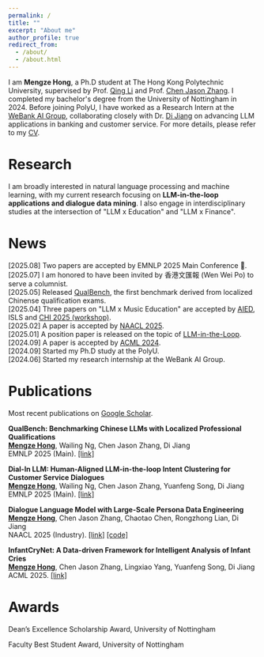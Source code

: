 ```yaml
---
permalink: /
title: ""
excerpt: "About me"
author_profile: true
redirect_from: 
  - /about/
  - /about.html
---
```


<!-- ## About Me -->

I am **Mengze Hong**, a Ph.D student at The Hong Kong Polytechnic University, supervised by Prof. [Qing Li](https://scholar.google.com/citations?user=D1LEg-YAAAAJ&hl=en) and Prof. [Chen Jason Zhang](https://scholar.google.com.hk/citations?user=U6-ouN0AAAAJ&hl=zh-CN). I completed my bachelor's degree from the University of Nottingham in 2024. Before joining PolyU, I have worked as a Research Intern at the [WeBank AI Group](https://www.microsoft.com/en-us/research/group/natural-language-computing/), collaborating closely with Dr. [Di Jiang](https://scholar.google.com/citations?user=NyLaViwAAAAJ&hl) on advancing LLM applications in banking and customer service. For more details, please refer to my [CV](https://mengze-hong.github.io/files/CV.pdf).

# Research
I am broadly interested in natural language processing and machine learning, with my current research focusing on **LLM-in-the-loop applications and dialogue data mining**. I also engage in interdisciplinary studies at the intersection of "LLM x Education" and "LLM x Finance".

# News
[2025.08] Two papers are accepted by EMNLP 2025 Main Conference 🎉.  
[2025.07] I am honored to have been invited by 香港文匯報 (Wen Wei Po) to serve a columnist.  
[2025.05] Released [QualBench](https://arxiv.org/abs/2505.05225), the first benchmark derived from localized Chinense qualification exams.  
[2025.04] Three papers on "LLM x Music Education" are accepted by [AIED](https://link.springer.com/chapter/10.1007/978-3-031-98462-4_19), ISLS and 
[CHI 2025 (workshop)](https://arxiv.org/abs/2504.00636).   
[2025.02] A paper is accepted by [NAACL 2025](https://aclanthology.org/2025.naacl-industry.71/#).    
[2025.01] A position paper is released on the topic of [LLM-in-the-Loop](https://www.techrxiv.org/doi/full/10.36227/techrxiv.174495034.42657551).  
[2024.09] A paper is accepted by [ACML 2024](https://proceedings.mlr.press/v260/hong25a.html).   
[2024.09] Started my Ph.D study at the PolyU.   
[2024.06] Started my research internship at the WeBank AI Group. 

# Publications
Most recent publications on [Google Scholar](https://scholar.google.com/citations?user=2_sHYb0AAAAJ&hl=en).  

**QualBench: Benchmarking Chinese LLMs with Localized Professional Qualifications**  
**<ins>Mengze Hong</ins>**, Wailing Ng, Chen Jason Zhang, Di Jiang  
EMNLP 2025 (Main). [[link]](https://arxiv.org/abs/2505.05225)

**Dial-In LLM: Human-Aligned LLM-in-the-loop Intent Clustering for Customer Service Dialogues**  
**<ins>Mengze Hong</ins>**, Wailing Ng, Chen Jason Zhang, Yuanfeng Song, Di Jiang  
EMNLP 2025 (Main). [[link]](https://arxiv.org/abs/2412.09049)

**Dialogue Language Model with Large-Scale Persona Data Engineering**  
**<ins>Mengze Hong</ins>**, Chen Jason Zhang, Chaotao Chen, Rongzhong Lian, Di Jiang  
NAACL 2025 (Industry). [[link]](aclanthology.org/2025.naacl-industry.71/#) [[code]](https://github.com/EIT-NLP/Awesome-Latent-CoT)

**InfantCryNet: A Data-driven Framework for Intelligent Analysis of Infant Cries**  
**<ins>Mengze Hong</ins>**, Chen Jason Zhang, Lingxiao Yang, Yuanfeng Song, Di Jiang  
ACML 2025. [[link]](https://proceedings.mlr.press/v260/hong25a.html)

# Awards

Dean’s Excellence Scholarship Award, University of Nottingham

Faculty Best Student Award, University of Nottingham 


<script type='text/javascript' id='mapmyvisitors' src='https://mapmyvisitors.com/map.js?cl=080808&w=353&t=tt&d=s_ybn_FbWtujEa3ooOnSB8YSe_bL6lcHM9Nn5g2LvXU&co=ffffff&cmo=3acc3a&cmn=ff5353&ct=808080'></script>